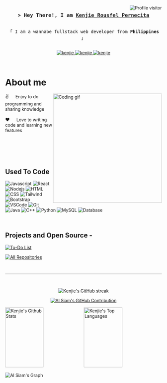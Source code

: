 
<a href="https://komarev.com/ghpvc/?username=alsiam">
  <img align="right" src="https://komarev.com/ghpvc/?username=Judasama69&label=Visitors&color=0e75b6&style=flat" alt="Profile visitor" />
</a>


<!-- Intro  -->
<h3 align="center">
        <samp>&gt; Hey There!, I am
                <b><a target="_blank" href="https://portfolio-kenjie-pernecita.vercel.app/">Kenjie Rousfel Pernecita</a></b>
        </samp>
</h3>


<p align="center"> 
  <samp>
    <br>
    「 I am a wannabe fullstack web developer from <b>Philippines</b> 」
    <br>
    <br>
  </samp>
</p>

<p align="center">
 <a href="https://portfolio-kenjie-pernecita.vercel.app/" target="blank">
  <img src="https://img.shields.io/badge/Website-DC143C?style=for-the-badge&logo=medium&logoColor=white" alt="kenjie" />
 </a>
 <a href="https://www.linkedin.com/in/kenjie-roufel-pernecita-abb5b4370/" target="_blank">
  <img src="https://img.shields.io/badge/LinkedIn-0077B5?style=for-the-badge&logo=linkedin&logoColor=white" alt="kenjie"/>
 </a>
 <a href="https://web.facebook.com/kenjie.pernercita.3" target="_blank">
  <img src="https://img.shields.io/badge/Facebook-20BEFF?&style=for-the-badge&logo=facebook&logoColor=white" alt="kenjie"  />
  </a> 
</p>
<br />

<!-- About Section -->
 # About me
 
<p>
 <img align="right" width="350" src="/assets/programmer.gif" alt="Coding gif" />
  
 ✌️ &emsp; Enjoy to do programming and sharing knowledge <br/><br/>
 ❤️ &emsp; Love to writing code and learning new features<br/><br/>
 <!--📧 &emsp; Reach me anytime: kenjiepen14@gmail.com<br/><br/> -->

</p>

<br/>
<br/>
<br/>

## Used To Code

![Javascript](https://img.shields.io/badge/Javascript-F0DB4F?style=for-the-badge&labelColor=black&logo=javascript&logoColor=F0DB4F)
![React](https://img.shields.io/badge/-React-61DBFB?style=for-the-badge&labelColor=black&logo=react&logoColor=61DBFB)
![Nodejs](https://img.shields.io/badge/Nodejs-3C873A?style=for-the-badge&labelColor=black&logo=node.js&logoColor=3C873A)
![HTML](https://img.shields.io/badge/HTML-E34F26?style=for-the-badge&logo=html5&logoColor=white)
![CSS](https://img.shields.io/badge/CSS-1572B6?style=for-the-badge&logo=css3&logoColor=white)
![Tailwind](https://img.shields.io/badge/Tailwind_CSS-092749?style=for-the-badge&logo=tailwindcss&logoColor=06B6D4&labelColor=000000)
![Bootstrap](https://img.shields.io/badge/Bootstrap-563D7C?style=for-the-badge&logo=bootstrap&logoColor=white)
![VSCode](https://img.shields.io/badge/Visual_Studio-0078d7?style=for-the-badge&logo=visual%20studio&logoColor=white)
![Git](https://img.shields.io/badge/Git-F05032?style=for-the-badge&logo=git&logoColor=white)
![Java](https://img.shields.io/badge/Java-007396?style=for-the-badge&logo=openjdk&logoColor=white)
![C++](https://img.shields.io/badge/C++-00599C?style=for-the-badge&logo=cplusplus&logoColor=white)
![Python](https://img.shields.io/badge/Python-3776AB?style=for-the-badge&logo=python&logoColor=white)
![MySQL](https://img.shields.io/badge/MySQL-4479A1?style=for-the-badge&logo=mysql&logoColor=white)
![Database](https://img.shields.io/badge/Database-336791?style=for-the-badge&logo=databricks&logoColor=white)


<br/>

## Projects and Open Source -
<!-- [![iTasks](https://github-readme-stats.vercel.app/api/pin/?username=alsiam&repo=itasks&border_color=7F3FBF&bg_color=0D1117&title_color=C9D1D9&text_color=8B949E&icon_color=7F3FBF)](https://github.com/alsiam/itasks) -->
<!-- [![urFolio](https://github-readme-stats.vercel.app/api/pin/?username=alsiam&repo=urfolio&border_color=7F3FBF&bg_color=0D1117&title_color=C9D1D9&text_color=8B949E&icon_color=7F3FBF)](https://github.com/alsiam/urfolio) -->
[![To-Do List](https://github-readme-stats.vercel.app/api/pin/?username=Judasama69&repo=To-Do-List&border_color=7F3FBF&bg_color=0D1117&title_color=C9D1D9&text_color=8B949E&icon_color=7F3FBF)](https://github.com/Judasama69/To-Do-List)


<p align="left">
  <a href="https://github.com/Judasama69?tab=repositories" target="_blank"><img alt="All Repositories" title="All Repositories" src="https://img.shields.io/badge/-All%20Repos-2962FF?style=for-the-badge&logo=koding&logoColor=white"/></a>
</p>

<br/>
<hr/>
<br/>

<p align="center">
  <a href="https://github.com/Judasama69">
    <img src="https://github-readme-streak-stats.herokuapp.com/?user=Judasama69&theme=radical&border=7F3FBF&background=0D1117" alt="Kenjie's GitHub streak"/>
  </a>
</p>

<p align="center">
  <a href="https://github.com/Judasama69">
    <img src="https://github-profile-summary-cards.vercel.app/api/cards/profile-details?username=Judasama69&theme=radical" alt="Al Siam's GitHub Contribution"/>
  </a>
</p>

<a> 
    <a href="https://github.com/Judasama69"><img alt="Kenjie's Github Stats" src="https://denvercoder1-github-readme-stats.vercel.app/api?username=Judasama69&show_icons=true&count_private=true&theme=react&border_color=7F3FBF&bg_color=0D1117&title_color=F85D7F&icon_color=F8D866" height="192px" width="49.5%"/></a>
  <a href="https://github.com/Judasama69"><img alt="Kenjie's Top Languages" src="https://denvercoder1-github-readme-stats.vercel.app/api/top-langs/?username=Judasama69&langs_count=8&layout=compact&theme=react&border_color=7F3FBF&bg_color=0D1117&title_color=F85D7F&icon_color=F8D866" height="192px" width="49.5%"/></a>
  <br/>
</a>


![Al Siam's Graph](https://github-readme-activity-graph.vercel.app/graph?username=Judasama69&custom_title=Al%20Siam's%20GitHub%20Activity%20Graph&bg_color=0D1117&color=7F3FBF&line=7F3FBF&point=7F3FBF&area_color=FFFFFF&title_color=FFFFFF&area=true)
